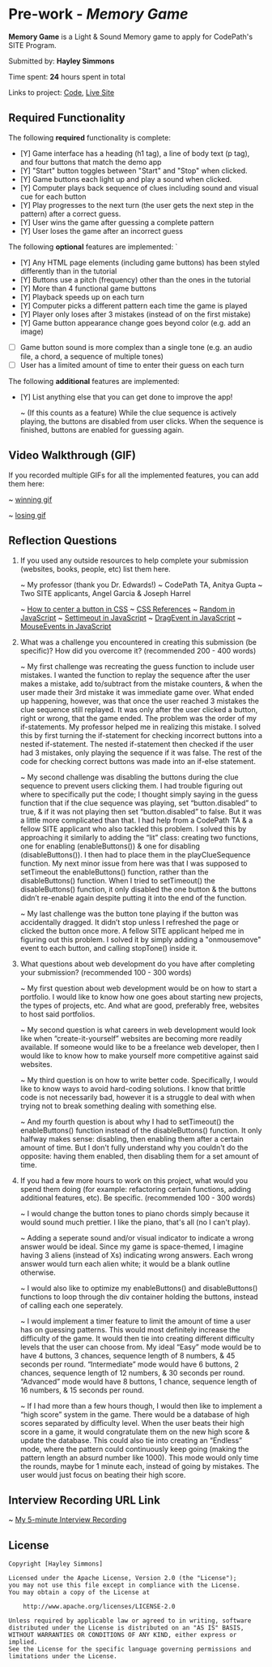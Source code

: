 # Pre-work - *Memory Game*

**Memory Game** is a Light & Sound Memory game to apply for CodePath's SITE Program. 

Submitted by: **Hayley Simmons**

Time spent: **24** hours spent in total

Links to project: [Code](https://glitch.com/edit/#!/a-memory-game), [Live Site](https://a-memory-game.glitch.me)


## Required Functionality

The following **required** functionality is complete:

* [Y] Game interface has a heading (h1 tag), a line of body text (p tag), and four buttons that match the demo app
* [Y] "Start" button toggles between "Start" and "Stop" when clicked. 
* [Y] Game buttons each light up and play a sound when clicked. 
* [Y] Computer plays back sequence of clues including sound and visual cue for each button
* [Y] Play progresses to the next turn (the user gets the next step in the pattern) after a correct guess. 
* [Y] User wins the game after guessing a complete pattern
* [Y] User loses the game after an incorrect guess

The following **optional** features are implemented:
`
* [Y] Any HTML page elements (including game buttons) has been styled differently than in the tutorial
* [Y] Buttons use a pitch (frequency) other than the ones in the tutorial
* [Y] More than 4 functional game buttons
* [Y] Playback speeds up on each turn
* [Y] Computer picks a different pattern each time the game is played
* [Y] Player only loses after 3 mistakes (instead of on the first mistake)
* [Y] Game button appearance change goes beyond color (e.g. add an image)
* [ ] Game button sound is more complex than a single tone (e.g. an audio file, a chord, a sequence of multiple tones)
* [ ] User has a limited amount of time to enter their guess on each turn

The following **additional** features are implemented:

- [Y] List anything else that you can get done to improve the app!

	~ (If this counts as a feature) While the clue sequence is actively playing, the buttons are disabled from user clicks. When the sequence is finished, buttons are enabled for guessing again.


## Video Walkthrough (GIF)

If you recorded multiple GIFs for all the implemented features, you can add them here:

~ [winning gif](https://media.giphy.com/media/bcbwLQxFSdW1OGwZoV/giphy.gif)

~ [losing gif](https://media.giphy.com/media/EaSAsnhHA1ywP0zfCx/giphy.gif)


## Reflection Questions
1. If you used any outside resources to help complete your submission (websites, books, people, etc) list them here. 

	~ My professor (thank you Dr. Edwards!)
	~ CodePath TA, Anitya Gupta
	~ Two SITE applicants, Angel Garcia & Joseph Harrel

	~ [How to center a button in CSS](https://www.javatpoint.com/how-to-center-a-button-in-css)
	~ [CSS References](https://www.w3schools.com/cssref/)
	~ [Random in JavaScript](https://www.w3schools.com/jsref/jsref_random.asp)
	~ [Settimeout in JavaScript](https://www.w3schools.com/jsref/met_win_settimeout.asp)
	~ [DragEvent in JavaScript](https://developer.mozilla.org/en-US/docs/Web/API/DragEvent)
	~ [MouseEvents in JavaScript](https://www.javascripttutorial.net/javascript-dom/javascript-mouse-events/#:~:text=%20Introduction%20to%20JavaScript%20mouse%20events%20%201,move%20the%20mouse%20cursor%20around%20an...%20More%20)



2. What was a challenge you encountered in creating this submission (be specific)? How did you overcome it? (recommended 200 - 400 words) 

	~ My first challenge was recreating the guess function to include user mistakes. I wanted the function to replay the sequence after the user makes a mistake, add to/subtract from the mistake counters, & when the user made their 3rd mistake it was immediate game over.  What ended up happening, however, was that once the user reached 3 mistakes the clue sequence still replayed. It was only after the user clicked a button, right or wrong, that the game ended. The problem was the order of my if-statements. My professor helped me in realizing this mistake. I solved this by first turning the if-statement for checking incorrect buttons into a nested if-statement. The nested if-statement then checked if the user had 3 mistakes, only playing the sequence if it was false. The rest of the code for checking correct buttons was made into an if-else statement.
	
	~ My second challenge was disabling the buttons during the clue sequence to prevent users clicking them. I had trouble figuring out where to specifically put the code; I thought simply saying in the guess function that if the clue sequence was playing, set “button.disabled” to true, & if it was not playing then set “button.disabled” to false. But it was a little more complicated than that. I had help from a CodePath TA & a fellow SITE applicant who also tackled this problem. I solved this by approaching it similarly to adding the “lit” class: creating two functions, one for enabling (enableButtons()) & one for disabling (disableButtons()). I then had to place them in the playClueSequence function. My next minor issue from here was that I was supposed to setTimeout the enableButtons() function, rather than the disableButtons() function. When I tried to setTimeout() the disableButtons() function, it only disabled the one button & the buttons didn’t re-enable again despite putting it into the end of the function.
	
	~ My last challenge was the button tone playing if the button was accidentally dragged. It didn’t stop unless I refreshed the page or clicked the button once more. A fellow SITE applicant helped me in figuring out this problem. I solved it by simply adding a "onmousemove" event to each button, and calling stopTone() inside it.



3. What questions about web development do you have after completing your submission? (recommended 100 - 300 words)

	~ My first question about web development would be on how to start a portfolio. I would like to know how one goes about starting new projects, the types of projects, etc. And what are good, preferably free, websites to host said portfolios. 

	~ My second question is what careers in web development would look like when “create-it-yourself” websites are becoming more readily available. If someone would like to be a freelance web developer, then I would like to know how to make yourself more competitive against said websites.

	~ My third question is on how to write better code. Specifically, I would like to know ways to avoid hard-coding solutions. I know that brittle code is not necessarily bad, however it is a struggle to deal with when trying not to break something dealing with something else.

	~ And my fourth question is about why I had to setTimeout() the enableButtons() function instead of the disableButtons() function. It only halfway makes sense: disabling, then enabling them after a certain amount of time. But I don't fully understand why you couldn't do the opposite: having them enabled, then disabling them for a set amount of time. 



4. If you had a few more hours to work on this project, what would you spend them doing (for example: refactoring certain functions, adding additional features, etc). Be specific. (recommended 100 - 300 words) 
	
	~ I would change the button tones to piano chords simply because it would sound much prettier. I like the piano, that's all (no I can't play). 
	
	~ Adding a seperate sound and/or visual indicator to indicate a wrong answer would be ideal. Since my game is space-themed, I imagine having 3 aliens (instead of Xs) indicating wrong answers. Each wrong answer would turn each alien white; it would be a blank outline otherwise.
	
	~ I would also like to optimize my enableButtons() and disableButtons() functions to loop through the div container holding the buttons, instead of calling each one seperately.
	
	~ I would implement a timer feature to limit the amount of time a user has on guessing patterns. This would most definitely increase the difficulty of the game. It would then tie into creating different difficulty levels that the user can choose from. My ideal “Easy” mode would be to have 4 buttons, 3 chances, sequence length of 8 numbers, & 45 seconds per round. “Intermediate” mode would have 6 buttons, 2 chances, sequence length of 12 numbers, & 30 seconds per round. “Advanced” mode would have 8 buttons, 1 chance, sequence length of 16 numbers, & 15 seconds per round. 
	
	~ If I had more than a few hours though, I would then like to implement a “high score” system in the game. There would be a database of high scores separated by difficulty level. When the user beats their high score in a game, it would congratulate them on the new high score & update the database. This could also tie into creating an “Endless” mode, where the pattern could continuously keep going (making the pattern length an absurd number like 1000). This mode would only time the rounds, maybe for 1 minute each, instead of going by mistakes. The user would just focus on beating their high score.


## Interview Recording URL Link

~ [My 5-minute Interview Recording](https://drive.google.com/file/d/1YBzEBfM_VDKbbg0H2JZC5riOZbsT-8Dm/view?usp=sharing)


## License

    Copyright [Hayley Simmons]

    Licensed under the Apache License, Version 2.0 (the "License");
    you may not use this file except in compliance with the License.
    You may obtain a copy of the License at

        http://www.apache.org/licenses/LICENSE-2.0

    Unless required by applicable law or agreed to in writing, software
    distributed under the License is distributed on an "AS IS" BASIS,
    WITHOUT WARRANTIES OR CONDITIONS OF ANY KIND, either express or implied.
    See the License for the specific language governing permissions and
    limitations under the License.
